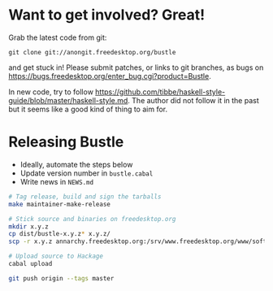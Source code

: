 Want to get involved? Great!
============================

Grab the latest code from git:

    git clone git://anongit.freedesktop.org/bustle

and get stuck in! Please submit patches, or links to git branches, as
bugs on <https://bugs.freedesktop.org/enter_bug.cgi?product=Bustle>.

In new code, try to follow
<https://github.com/tibbe/haskell-style-guide/blob/master/haskell-style.md>.
The author did not follow it in the past but it seems like a good kind of
thing to aim for.

Releasing Bustle
================

* Ideally, automate the steps below
* Update version number in `bustle.cabal`
* Write news in `NEWS.md`

```sh
# Tag release, build and sign the tarballs
make maintainer-make-release

# Stick source and binaries on freedesktop.org
mkdir x.y.z
cp dist/bustle-x.y.z* x.y.z/
scp -r x.y.z annarchy.freedesktop.org:/srv/www.freedesktop.org/www/software/bustle/

# Upload source to Hackage
cabal upload

git push origin --tags master
```

